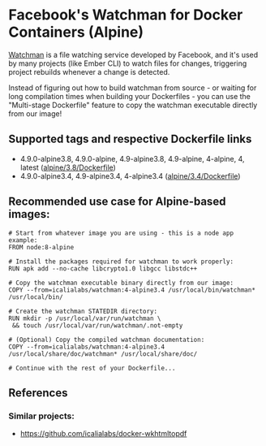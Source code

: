 # Facebook's Watchman for Docker Containers (Alpine)

[Watchman](https://facebook.github.io/watchman/) is a file watching service
developed by Facebook, and it's used by many projects (like Ember CLI) to watch
files for changes, triggering project rebuilds whenever a change is detected.

Instead of figuring out how to build watchman from source - or waiting for long
compilation times when building your Dockerfiles - you can use the "Multi-stage
Dockerfile" feature to copy the watchman executable directly from our image!

## Supported tags and respective Dockerfile links
- 4.9.0-alpine3.8, 4.9.0-alpine, 4.9-alpine3.8, 4.9-alpine, 4-alpine, 4, latest ([alpine/3.8/Dockerfile](https://github.com/IcaliaLabs/docker-watchman/master/blob/alpine/3.8/Dockerfile))
- 4.9.0-alpine3.4, 4.9-alpine3.4, 4-alpine3.4 ([alpine/3.4/Dockerfile](https://github.com/IcaliaLabs/docker-watchman/master/blob/alpine/3.4/Dockerfile))

## Recommended use case for Alpine-based images:

```
# Start from whatever image you are using - this is a node app example:
FROM node:8-alpine

# Install the packages required for watchman to work properly:
RUN apk add --no-cache libcrypto1.0 libgcc libstdc++

# Copy the watchman executable binary directly from our image:
COPY --from=icalialabs/watchman:4-alpine3.4 /usr/local/bin/watchman* /usr/local/bin/

# Create the watchman STATEDIR directory:
RUN mkdir -p /usr/local/var/run/watchman \
 && touch /usr/local/var/run/watchman/.not-empty

# (Optional) Copy the compiled watchman documentation:
COPY --from=icalialabs/watchman:4-alpine3.4 /usr/local/share/doc/watchman* /usr/local/share/doc/

# Continue with the rest of your Dockerfile...
```

## References

### Similar projects:
- https://github.com/icalialabs/docker-wkhtmltopdf
